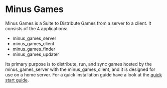 # Minus Games

Minus Games is a Suite to Distribute Games from a server to a client. It consists of the 4 applications:

- minus_games_server
- minus_games_client
- minus_games_finder
- minus_games_updater

Its primary purpose is to distribute, run, and sync games hosted by the minus_games_server with the minus_games_client, and it is designed for use on a home server.
For a quick installation guide have a look at the [quick start guide](docs/quick_start.md). 


